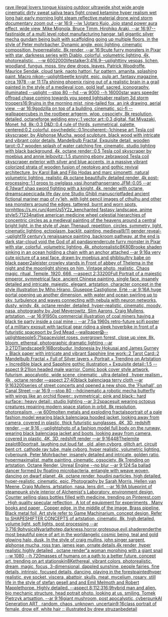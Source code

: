 [rave illegal lovers tongue kissing outdoor ultrawide shot wide angle cinematic dirty sweat saliva tears fight crowd ketamine hyper realism wet long hair early morning light steam  reflective material drone wind storm documentary zoom out --ar 16:9 --iw 1](https://www.ebank.nz/aiartgenerator?category=rave%2520illegal%2520lovers%2520tongue%2520kissing%2520outdoor%2520ultrawide%2520shot%2520wide%2520angle%2520cinematic%2520dirty%2520sweat%2520saliva%2520tears%2520fight%2520crowd%2520ketamine%2520hyper%2520realism%2520wet%2520long%2520hair%2520early%2520morning%2520light%2520steam%2520%2520reflective%2520material%2520drone%2520wind%2520storm%2520documentary%2520zoom%2520out%2520--ar%252016%3A9%2520--iw%25201)[Jotaro Kujo, Jojo stand power aura effect, wide view, Mike Mignola, Bruce Timm, Hirohiko Araki, --ar 16:9](https://www.ebank.nz/aiartgenerator?category=Jotaro%2520Kujo%2C%2520Jojo%2520stand%2520power%2520aura%2520effect%2C%2520wide%2520view%2C%2520Mike%2520Mignola%2C%2520Bruce%2520Timm%2C%2520Hirohiko%2520Araki%2C%2520--ar%252016%3A9)[7](https://www.ebank.nz/aiartgenerator?category=7)[--fast](https://www.ebank.nz/aiartgenerator?category=--fast)[inside of a multi level robot manufacturing hangar, tall gigantic silver mecha gundam being built with scaffolding going up multiple floors, in the style of Peter mohrbacher, Dynamic angle, epic lighting, cinematic composition, hyperrealistic, 8k render, --ar 16:9](https://www.ebank.nz/aiartgenerator?category=inside%2520of%2520a%2520multi%2520level%2520robot%2520manufacturing%2520hangar%2C%2520tall%2520gigantic%2520silver%2520mecha%2520gundam%2520being%2520built%2520with%2520scaffolding%2520going%2520up%2520multiple%2520floors%2C%2520in%2520the%2520style%2520of%2520Peter%2520mohrbacher%2C%2520Dynamic%2520angle%2C%2520epic%2520lighting%2C%2520cinematic%2520composition%2C%2520hyperrealistic%2C%25208k%2520render%2C%2520--ar%252016%3A9)[cute furry monsters in Pixar with star, darkness series with Diablo, colorful, volumetric lighting, 4k, photorealistic, , --w 600](https://www.ebank.nz/aiartgenerator?category=cute%2520furry%2520monsters%2520in%2520Pixar%2520with%2520star%2C%2520darkness%2520series%2520with%2520Diablo%2C%2520colorful%2C%2520volumetric%2520lighting%2C%25204k%2C%2520photorealistic%2C%2520%2C%2520--w%2520600)[2000](https://www.ebank.nz/aiartgenerator?category=2000)[lifestalker](https://www.ebank.nz/aiartgenerator?category=lifestalker)[3:4](https://www.ebank.nz/aiartgenerator?category=3%3A4)[16.9](https://www.ebank.nz/aiartgenerator?category=16.9)[--uplight](https://www.ebank.nz/aiartgenerator?category=--uplight)[tiny vespas, lichen, woodland, fungus, moss, tiny dew drops. leaves. Patrick Woodroffe, Maurice Sendak, cloud tank, naoto hattori, fur pattern, amanita, splashing paint, Macro nikon](https://www.ebank.nz/aiartgenerator?category=tiny%2520vespas%2C%2520lichen%2C%2520woodland%2C%2520fungus%2C%2520moss%2C%2520tiny%2520dew%2520drops.%2520leaves.%2520Patrick%2520Woodroffe%2C%2520Maurice%2520Sendak%2C%2520cloud%2520tank%2C%2520naoto%2520hattori%2C%2520fur%2520pattern%2C%2520amanita%2C%2520splashing%2520paint%2C%2520Macro%2520nikon)[--uplight](https://www.ebank.nz/aiartgenerator?category=--uplight)[beetle knight, epic, pulp art, fantasy magazine, circa 1978 --ar 11:17](https://www.ebank.nz/aiartgenerator?category=beetle%2520knight%2C%2520epic%2C%2520pulp%2520art%2C%2520fantasy%2520magazine%2C%2520circa%25201978%2520--ar%252011%3A17)[a shining phoenix rising out of a realistic brain in a grail painted in the style of a medieval icon, gold leaf, sacred, iconography, illuminated --uplight --stop 80 --hd --w 9000 --h 16000](https://www.ebank.nz/aiartgenerator?category=a%2520shining%2520phoenix%2520rising%2520out%2520of%2520a%2520realistic%2520brain%2520in%2520a%2520grail%2520painted%2520in%2520the%2520style%2520of%2520a%2520medieval%2520icon%2C%2520gold%2520leaf%2C%2520sacred%2C%2520iconography%2C%2520illuminated%2520--uplight%2520--stop%252080%2520--hd%2520--w%25209000%2520--h%252016000)[star wars speeder offroad chase coming towards you speed lightsaber realism 3d storm troopers](https://www.ebank.nz/aiartgenerator?category=star%2520wars%2520speeder%2520offroad%2520chase%2520coming%2520towards%2520you%2520speed%2520lightsaber%2520realism%25203d%2520storm%2520troopers)[16:9](https://www.ebank.nz/aiartgenerator?category=16%3A9)[ruins in the morning mist, nine-tailed fox, an ink drawing, aerial view,  --ar 16:9](https://www.ebank.nz/aiartgenerator?category=ruins%2520in%2520the%2520morning%2520mist%2C%2520nine-tailed%2520fox%2C%2520an%2520ink%2520drawing%2C%2520aerial%2520view%2C%2520%2520--ar%252016%3A9)[godzilla on top of a building, cinematic, sci-fi --wallpaper](https://www.ebank.nz/aiartgenerator?category=godzilla%2520on%2520top%2520of%2520a%2520building%2C%2520cinematic%2C%2520sci-fi%2520--wallpaper)[cubes in the rootbeer artgerm, wlop, cgsociety, 8k resolution, detailed, octane](https://www.ebank.nz/aiartgenerator?category=cubes%2520in%2520the%2520rootbeer%2520artgerm%2C%2520wlop%2C%2520cgsociety%2C%25208k%2520resolution%2C%2520detailed%2C%2520octane)[forge welding envy::1 vector art::0.3 digital, flat Miyazaki, Monet, hd, 8k::0.3 D&D::0.4 rule of thirds, symmetrical, palette, centered:0.2 colorful, psychedelic::0.1](https://www.ebank.nz/aiartgenerator?category=forge%2520welding%2520envy%3A%3A1%2520vector%2520art%3A%3A0.3%2520digital%2C%2520flat%2520Miyazaki%2C%2520Monet%2C%2520hd%2C%25208k%3A%3A0.3%2520D%26D%3A%3A0.4%2520rule%2520of%2520thirds%2C%2520symmetrical%2C%2520palette%2C%2520centered%3A0.2%2520colorful%2C%2520psychedelic%3A%3A0.1)[incoherent:-1](https://www.ebank.nz/aiartgenerator?category=incoherent%3A-1)[chinese art Tesla coil skyscraper, by Alphonse Mucha, wood sculpture, black wood with intricate and vibrant color details, Mandelbulb Fractal, Exquisite detail, wooden tarot::0.7 wooden splash of water catching fire, cinematic, studio lighting with black background, 4k, octane render::0.5 Tesla coil skyscraper by moebius and annie leibovitz::1.5 stunning ebony zebrawood Tesla coil skyscraper exterior with silver and blue accents, in a massive vibrant colorized strata of wooden fusion of neotokyo and gothic revival architecture, by Karol Bak and Filip Hodas and marc simonetti, natural volumetric lighting, realistic 4k octane beautifully detailed render, 4k post-processing::1.1 props to owlglass,vasi,jhonathanserrano,JFM::0.05 --ar 4:7](https://www.ebank.nz/aiartgenerator?category=chinese%2520art%2520Tesla%2520coil%2520skyscraper%2C%2520by%2520Alphonse%2520Mucha%2C%2520wood%2520sculpture%2C%2520black%2520wood%2520with%2520intricate%2520and%2520vibrant%2520color%2520details%2C%2520Mandelbulb%2520Fractal%2C%2520Exquisite%2520detail%2C%2520wooden%2520tarot%3A%3A0.7%2520wooden%2520splash%2520of%2520water%2520catching%2520fire%2C%2520cinematic%2C%2520studio%2520lighting%2520with%2520black%2520background%2C%25204k%2C%2520octane%2520render%3A%3A0.5%2520Tesla%2520coil%2520skyscraper%2520by%2520moebius%2520and%2520annie%2520leibovitz%3A%3A1.5%2520stunning%2520ebony%2520zebrawood%2520Tesla%2520coil%2520skyscraper%2520exterior%2520with%2520silver%2520and%2520blue%2520accents%2C%2520in%2520a%2520massive%2520vibrant%2520colorized%2520strata%2520of%2520wooden%2520fusion%2520of%2520neotokyo%2520and%2520gothic%2520revival%2520architecture%2C%2520by%2520Karol%2520Bak%2520and%2520Filip%2520Hodas%2520and%2520marc%2520simonetti%2C%2520natural%2520volumetric%2520lighting%2C%2520realistic%25204k%2520octane%2520beautifully%2520detailed%2520render%2C%25204k%2520post-processing%3A%3A1.1%2520props%2520to%2520owlglass%2Cvasi%2Cjhonathanserrano%2CJFM%3A%3A0.05%2520--ar%25204%3A7)[dwarf shaq sword fighting with a knight, 4k, render with octane, dreamscape](https://www.ebank.nz/aiartgenerator?category=dwarf%2520shaq%2520sword%2520fighting%2520with%2520a%2520knight%2C%25204k%2C%2520render%2520with%2520octane%2C%2520dreamscape)[cicada life day one Studio Ghibli manuscript](https://www.ebank.nz/aiartgenerator?category=cicada%2520life%2520day%2520one%2520Studio%2520Ghibli%2520manuscript)[faded ancient fictional mariner map of ry'leh, with light pencil images of cthulhu and other sea monsters around the edges, tattered, burnt and worn spots, torn](https://www.ebank.nz/aiartgenerator?category=faded%2520ancient%2520fictional%2520mariner%2520map%2520of%2520ry%27leh%2C%2520with%2520light%2520pencil%2520images%2520of%2520cthulhu%2520and%2520other%2520sea%2520monsters%2520around%2520the%2520edges%2C%2520tattered%2C%2520burnt%2520and%2520worn%2520spots%2C%2520torn)[<https://s.mj.run/4omUs5Y2z_k>](https://www.ebank.nz/aiartgenerator?category=%3Chttps%3A//s.mj.run/4omUs5Y2z_k%3E)[enchanted fastasy landscape. anime style](https://www.ebank.nz/aiartgenerator?category=enchanted%2520fastasy%2520landscape.%2520anime%2520style)[5:7](https://www.ebank.nz/aiartgenerator?category=5%3A7)[1234](https://www.ebank.nz/aiartgenerator?category=1234)[native american medicine wheel  celestial hierarchies of concentric circles as a medieval painting of the heavens around a central bright light, in the style of Jean Thenaud, repetition, circles, symmetry, light, cinematic lighting, ectoplasm, backlit, painting, medieval](https://www.ebank.nz/aiartgenerator?category=native%2520american%2520medicine%2520wheel%2520%2520celestial%2520hierarchies%2520of%2520concentric%2520circles%2520as%2520a%2520medieval%2520painting%2520of%2520the%2520heavens%2520around%2520a%2520central%2520bright%2520light%2C%2520in%2520the%2520style%2520of%2520Jean%2520Thenaud%2C%2520repetition%2C%2520circles%2C%2520symmetry%2C%2520light%2C%2520cinematic%2520lighting%2C%2520ectoplasm%2C%2520backlit%2C%2520painting%2C%2520medieval)[9/11 gender reveal](https://www.ebank.nz/aiartgenerator?category=9/11%2520gender%2520reveal)[--uplight](https://www.ebank.nz/aiartgenerator?category=--uplight)[19 century’s renaissance painting ,backroom pathway, at the end is dark star-cloud void,](https://www.ebank.nz/aiartgenerator?category=19%2520century%E2%80%99s%2520renaissance%2520painting%2520%2Cbackroom%2520pathway%2C%2520at%2520the%2520end%2520is%2520dark%2520star-cloud%2520void%2C)[the God of all pandas](https://www.ebank.nz/aiartgenerator?category=the%2520God%2520of%2520all%2520pandas)[render](https://www.ebank.nz/aiartgenerator?category=render)[cute furry monster in Pixar with star, colorful, volumetric lighting, 4k, photorealistic](https://www.ebank.nz/aiartgenerator?category=cute%2520furry%2520monster%2520in%2520Pixar%2520with%2520star%2C%2520colorful%2C%2520volumetric%2520lighting%2C%25204k%2C%2520photorealistic)[8K](https://www.ebank.nz/aiartgenerator?category=8K)[80](https://www.ebank.nz/aiartgenerator?category=80)[Brooke shaden sinking in an ocean holding a chain with an anchor attached --ar 9:16](https://www.ebank.nz/aiartgenerator?category=Brooke%2520shaden%2520sinking%2520in%2520an%2520ocean%2520holding%2520a%2520chain%2520with%2520an%2520anchor%2520attached%2520--ar%25209%3A16)[a very cute picture of a seal face, drawn by moebius and ghibli](https://www.ebank.nz/aiartgenerator?category=a%2520very%2520cute%2520picture%2520of%2520a%2520seal%2520face%2C%2520drawn%2520by%2520moebius%2520and%2520ghibli)[sultry babe on black paper](https://www.ebank.nz/aiartgenerator?category=sultry%2520babe%2520on%2520black%2520paper)[2](https://www.ebank.nz/aiartgenerator?category=2)[aleister crowley stands in Front of abbey  of Thelema in the night and the moonlight shines on him, Vintage photo, realistic, Chaos magic, ritual, Temple, 1920, 666, —aspect 2:3](https://www.ebank.nz/aiartgenerator?category=aleister%2520crowley%2520stands%2520in%2520Front%2520of%2520abbey%2520%2520of%2520Thelema%2520in%2520the%2520night%2520and%2520the%2520moonlight%2520shines%2520on%2520him%2C%2520Vintage%2520photo%2C%2520realistic%2C%2520Chaos%2520magic%2C%2520ritual%2C%2520Temple%2C%25201920%2C%2520666%2C%2520%E2%80%94aspect%25202%3A3)[3200](https://www.ebank.nz/aiartgenerator?category=3200)[Full Portrait of a majestic emperor, symmetrical face, ancient Chinese painting, single face, insanely detailed and intricate, majestic, elegant, artstation, character concept in the style illustration by Miho Hirano, Giuseppe Castiglione, Erté --ar 9:16](https://www.ebank.nz/aiartgenerator?category=Full%2520Portrait%2520of%2520a%2520majestic%2520emperor%2C%2520symmetrical%2520face%2C%2520ancient%2520Chinese%2520painting%2C%2520single%2520face%2C%2520insanely%2520detailed%2520and%2520intricate%2C%2520majestic%2C%2520elegant%2C%2520artstation%2C%2520character%2520concept%2520in%2520the%2520style%2520illustration%2520by%2520Miho%2520Hirano%2C%2520Giuseppe%2520Castiglione%2C%2520Ert%C3%A9%2520--ar%25209%3A16)[A huge portal opening up another dimension, with water and ocean swirling up to sky, turbulence and waves connecting with nebula with neuron networks, dusty, windy, 4k, octane render, detailed, hyper-realistic, cinematic, moody, nasa, photography by Joel Meyerowitz, Slim Aarons, Craig Mullens, artstation, --ar 16:9](https://www.ebank.nz/aiartgenerator?category=A%2520huge%2520portal%2520opening%2520up%2520another%2520dimension%2C%2520with%2520water%2520and%2520ocean%2520swirling%2520up%2520to%2520sky%2C%2520turbulence%2520and%2520waves%2520connecting%2520with%2520nebula%2520with%2520neuron%2520networks%2C%2520dusty%2C%2520windy%2C%25204k%2C%2520octane%2520render%2C%2520detailed%2C%2520hyper-realistic%2C%2520cinematic%2C%2520moody%2C%2520nasa%2C%2520photography%2520by%2520Joel%2520Meyerowitz%2C%2520Slim%2520Aarons%2C%2520Craig%2520Mullens%2C%2520artstation%2C%2520--ar%252016%3A9)[1950s commercial illustration of coal miners having a black tie party inside a coal mine :: --ar 7:5](https://www.ebank.nz/aiartgenerator?category=1950s%2520commercial%2520illustration%2520of%2520coal%2520miners%2520having%2520a%2520black%2520tie%2520party%2520inside%2520a%2520coal%2520mine%2520%3A%3A%2520--ar%25207%3A5)[a 1960s retro-future scifi poster of a military exosuit with tactical gear riding a sleek hoverbike in front of a futuristic spaceport by Syd Mead --wallpaper](https://www.ebank.nz/aiartgenerator?category=a%25201960s%2520retro-future%2520scifi%2520poster%2520of%2520a%2520military%2520exosuit%2520with%2520tactical%2520gear%2520riding%2520a%2520sleek%2520hoverbike%2520in%2520front%2520of%2520a%2520futuristic%2520spaceport%2520by%2520Syd%2520Mead%2520--wallpaper)[😱](https://www.ebank.nz/aiartgenerator?category=%F0%9F%98%B1)[--uplight](https://www.ebank.nz/aiartgenerator?category=--uplight)[people](https://www.ebank.nz/aiartgenerator?category=people)[5:7](https://www.ebank.nz/aiartgenerator?category=5%3A7)[1](https://www.ebank.nz/aiartgenerator?category=1)[space](https://www.ebank.nz/aiartgenerator?category=space)[violet roses, overgrown forest, close up view, 8k, bloom, ethereal, photographic dramatic lighting --ar 3:2](https://www.ebank.nz/aiartgenerator?category=violet%2520roses%2C%2520overgrown%2520forest%2C%2520close%2520up%2520view%2C%25208k%2C%2520bloom%2C%2520ethereal%2C%2520photographic%2520dramatic%2520lighting%2520--ar%25203%3A2)[TDT](https://www.ebank.nz/aiartgenerator?category=TDT)[landscape](https://www.ebank.nz/aiartgenerator?category=landscape)[9:16](https://www.ebank.nz/aiartgenerator?category=9%3A16)[Borobudur, Indonesia by Hokusai and James Gurney + Black paper with intricate and vibrant Sapphire line work::2 Tarot Card::2 Mandelbulb Fractal + Full of Silver layers + Portrait + Trending on Artstation + Incredible black and Sapphire gothic illustration + Exquisite detail::1.5 --aspect 9:21](https://www.ebank.nz/aiartgenerator?category=Borobudur%2C%2520Indonesia%2520by%2520Hokusai%2520and%2520James%2520Gurney%2520%2B%2520Black%2520paper%2520with%2520intricate%2520and%2520vibrant%2520Sapphire%2520line%2520work%3A%3A2%2520Tarot%2520Card%3A%3A2%2520Mandelbulb%2520Fractal%2520%2B%2520Full%2520of%2520Silver%2520layers%2520%2B%2520Portrait%2520%2B%2520Trending%2520on%2520Artstation%2520%2B%2520Incredible%2520black%2520and%2520Sapphire%2520gothic%2520illustration%2520%2B%2520Exquisite%2520detail%3A%3A1.5%2520--aspect%25209%3A21)[lion headed male warrior, Comic book cover style artwork, futurism, apocalyptic, wide scene, cinematic , ultra detailed , hyper realism . 4k , octane render —aspect 27:40](https://www.ebank.nz/aiartgenerator?category=lion%2520headed%2520male%2520warrior%2C%2520Comic%2520book%2520cover%2520style%2520artwork%2C%2520futurism%2C%2520apocalyptic%2C%2520wide%2520scene%2C%2520cinematic%2520%2C%2520ultra%2520detailed%2520%2C%2520hyper%2520realism%2520.%25204k%2520%2C%2520octane%2520render%2520%E2%80%94aspect%252027%3A40)[black balenciaga terry cloth —ar 9:16](https://www.ebank.nz/aiartgenerator?category=black%2520balenciaga%2520terry%2520cloth%2520%E2%80%94ar%25209%3A16)[3200](https://www.ebank.nz/aiartgenerator?category=3200)[series of street concerts and opened a new shop, the 'Fluxhall', on Canal Street —ar 16:9 —stop 80 --hd](https://www.ebank.nz/aiartgenerator?category=series%2520of%2520street%2520concerts%2520and%2520opened%2520a%2520new%2520shop%2C%2520the%2520%27Fluxhall%27%2C%2520on%2520Canal%2520Street%2520%E2%80%94ar%252016%3A9%2520%E2%80%94stop%252080%2520--hd)[cinematic,](https://www.ebank.nz/aiartgenerator?category=cinematic%2C)[a robotic mecha butterfly with wings like an orchid flower:: symmetrical:: pink and black:: hard surface:: heavy detail:: studio lighting --ar 3:2](https://www.ebank.nz/aiartgenerator?category=a%2520robotic%2520mecha%2520butterfly%2520with%2520wings%2520like%2520an%2520orchid%2520flower%3A%3A%2520symmetrical%3A%3A%2520pink%2520and%2520black%3A%3A%2520hard%2520surface%3A%3A%2520heavy%2520detail%3A%3A%2520studio%2520lighting%2520--ar%25203%3A2)[spacesuit wearing octopus creatures repairing modern space station in orbit, 8k resolution, photorealism, --w 600](https://www.ebank.nz/aiartgenerator?category=spacesuit%2520wearing%2520octopus%2520creatures%2520repairing%2520modern%2520space%2520station%2520in%2520orbit%2C%25208k%2520resolution%2C%2520photorealism%2C%2520--w%2520600)[molten metals and exploding fractals](https://www.ebank.nz/aiartgenerator?category=molten%2520metals%2520and%2520exploding%2520fractals)[portrait of a pale fashion model wearing black balenciaga hooded jacket, looking away from camera, covered in plastic, thick futuristic sunglasses, 4K, 3D, redshift render, —ar 9:16 --uplight](https://www.ebank.nz/aiartgenerator?category=portrait%2520of%2520a%2520pale%2520fashion%2520model%2520wearing%2520black%2520balenciaga%2520hooded%2520jacket%2C%2520looking%2520away%2520from%2520camera%2C%2520covered%2520in%2520plastic%2C%2520thick%2520futuristic%2520sunglasses%2C%25204K%2C%25203D%2C%2520redshift%2520render%2C%2520%E2%80%94ar%25209%3A16%2520--uplight)[photo of a fashion model full body on the runway, wearing black balenciaga jacket and boots, looking away from camera, covered in plastic, 4K, 3D, redshift render —ar 9:16](https://www.ebank.nz/aiartgenerator?category=photo%2520of%2520a%2520fashion%2520model%2520full%2520body%2520on%2520the%2520runway%2C%2520wearing%2520black%2520balenciaga%2520jacket%2520and%2520boots%2C%2520looking%2520away%2520from%2520camera%2C%2520covered%2520in%2520plastic%2C%25204K%2C%25203D%2C%2520redshift%2520render%2520%E2%80%94ar%25209%3A16)[448](https://www.ebank.nz/aiartgenerator?category=448)[Thelemite zealot](https://www.ebank.nz/aiartgenerator?category=Thelemite%2520zealot)[80](https://www.ebank.nz/aiartgenerator?category=80)[portrait, laughing out loud,fat , old ,alien,cyborg, glitch art, circuit bent crt, cathode ray tube, male cyborg, hyper realistic, volumetric lighting, cyberpunk, Peter Mohrbacher, insanely detailed and intricate, golden ratio, hypermaximalist, matte painting, cinematic, cgsociety, 8k Trending on artstation, Octane Render, Unreal Engine --no blur --ar 9:12](https://www.ebank.nz/aiartgenerator?category=portrait%2C%2520laughing%2520out%2520loud%2Cfat%2520%2C%2520old%2520%2Calien%2Ccyborg%2C%2520glitch%2520art%2C%2520circuit%2520bent%2520crt%2C%2520cathode%2520ray%2520tube%2C%2520male%2520cyborg%2C%2520hyper%2520realistic%2C%2520volumetric%2520lighting%2C%2520cyberpunk%2C%2520Peter%2520Mohrbacher%2C%2520insanely%2520detailed%2520and%2520intricate%2C%2520golden%2520ratio%2C%2520hypermaximalist%2C%2520matte%2520painting%2C%2520cinematic%2C%2520cgsociety%2C%25208k%2520Trending%2520on%2520artstation%2C%2520Octane%2520Render%2C%2520Unreal%2520Engine%2520--no%2520blur%2520--ar%25209%3A12)[4:5](https://www.ebank.nz/aiartgenerator?category=4%3A5)[a ballad dancer formed by floating microbacteria, entangle with weave woven, dancing on dwarf planet, 4k, octane render, houdini particles, high detailed, hyper-realistic, cinematic, epic, Photography by Sarah Morris, Hellen van Meene, Craig Mullens, artstation, nasa, lens dirt, --ar 16:9](https://www.ebank.nz/aiartgenerator?category=a%2520ballad%2520dancer%2520formed%2520by%2520floating%2520microbacteria%2C%2520entangle%2520with%2520weave%2520woven%2C%2520dancing%2520on%2520dwarf%2520planet%2C%25204k%2C%2520octane%2520render%2C%2520houdini%2520particles%2C%2520high%2520detailed%2C%2520hyper-realistic%2C%2520cinematic%2C%2520epic%2C%2520Photography%2520by%2520Sarah%2520Morris%2C%2520Hellen%2520van%2520Meene%2C%2520Craig%2520Mullens%2C%2520artstation%2C%2520nasa%2C%2520lens%2520dirt%2C%2520--ar%252016%3A9)[A blueprint of steampunk style interior of Alchemist's Laboratory,  environment  design, Counter selling glass bottles filled with medicine,  trending on Pinterest.com  , High quality specular reflection , A lot of equipment for experiments , Many books and paper ,  Copper  edge, in the middle of the image, Brass pipeline,  Black metal foil,  Art style refer to Game Machinarium.  concept design, Refer to SHAPESHIFTER CONCEPTS  of artstation, cinematic,  8k, high detailed,  volume light,  soft lights,  post processing    --ar 3:7](https://www.ebank.nz/aiartgenerator?category=A%2520blueprint%2520of%2520steampunk%2520style%2520interior%2520of%2520Alchemist%27s%2520Laboratory%2C%2520%2520environment%2520%2520design%2C%2520Counter%2520selling%2520glass%2520bottles%2520filled%2520with%2520medicine%2C%2520%2520trending%2520on%2520Pinterest.com%2520%2520%2C%2520High%2520quality%2520specular%2520reflection%2520%2C%2520A%2520lot%2520of%2520equipment%2520for%2520experiments%2520%2C%2520Many%2520books%2520and%2520paper%2520%2C%2520%2520Copper%2520%2520edge%2C%2520in%2520the%2520middle%2520of%2520the%2520image%2C%2520Brass%2520pipeline%2C%2520%2520Black%2520metal%2520foil%2C%2520%2520Art%2520style%2520refer%2520to%2520Game%2520Machinarium.%2520%2520concept%2520design%2C%2520Refer%2520to%2520SHAPESHIFTER%2520CONCEPTS%2520%2520of%2520artstation%2C%2520cinematic%2C%2520%25208k%2C%2520high%2520detailed%2C%2520%2520volume%2520light%2C%2520%2520soft%2520lights%2C%2520%2520post%2520processing%2520%2520%2520%2520--ar%25203%3A7)[16:9](https://www.ebank.nz/aiartgenerator?category=16%3A9)[physics](https://www.ebank.nz/aiartgenerator?category=physics)[Nyarlathotep,darkness,horror,grotesque,evil,shade](https://www.ebank.nz/aiartgenerator?category=Nyarlathotep%2Cdarkness%2Chorror%2Cgrotesque%2Cevil%2Cshade)[render](https://www.ebank.nz/aiartgenerator?category=render)[the most beautiful piece of art in the world](https://www.ebank.nz/aiartgenerator?category=the%2520most%2520beautiful%2520piece%2520of%2520art%2520in%2520the%2520world)[angelic cosmic being, teal and gold glowing halo, dusk, In the style of craig mullins, john singer sargent, alphonse mucha, ross tran, james jean, ornate details,4k render ,hyper realistic,highly detailed , octane render](https://www.ebank.nz/aiartgenerator?category=angelic%2520cosmic%2520being%2C%2520teal%2520and%2520gold%2520glowing%2520halo%2C%2520dusk%2C%2520In%2520the%2520style%2520of%2520craig%2520mullins%2C%2520john%2520singer%2520sargent%2C%2520alphonse%2520mucha%2C%2520ross%2520tran%2C%2520james%2520jean%2C%2520ornate%2520details%2C4k%2520render%2520%2Chyper%2520realistic%2Chighly%2520detailed%2520%2C%2520octane%2520render)[“](https://www.ebank.nz/aiartgenerator?category=%E2%80%9C)[a woman morphing with a giant snail --w 1080 --h 720](https://www.ebank.nz/aiartgenerator?category=a%2520woman%2520morphing%2520with%2520a%2520giant%2520snail%2520--w%25201080%2520--h%2520720)[masses of humans on a path to a better future. concept art, trending on art station](https://www.ebank.nz/aiartgenerator?category=masses%2520of%2520humans%2520on%2520a%2520path%2520to%2520a%2520better%2520future.%2520concept%2520art%2C%2520trending%2520on%2520art%2520station)[skin](https://www.ebank.nz/aiartgenerator?category=skin)[8K](https://www.ebank.nz/aiartgenerator?category=8K)[ethereal, vibrant colors, photorealistic, dream, magic, focus, 3-dimensional, dappled sunshine, people fairies, fine details, intrinsic, focused details, dancing, playing in the forest](https://www.ebank.nz/aiartgenerator?category=ethereal%2C%2520vibrant%2520colors%2C%2520photorealistic%2C%2520dream%2C%2520magic%2C%2520focus%2C%25203-dimensional%2C%2520dappled%2520sunshine%2C%2520people%2520fairies%2C%2520fine%2520details%2C%2520intrinsic%2C%2520focused%2520details%2C%2520dancing%2C%2520playing%2520in%2520the%2520forest)[painted](https://www.ebank.nz/aiartgenerator?category=painted)[hyper realistic, eye socket, viscera, abattoir, skulls, meat, mycelium, rosary, still life in the style of stefan gesell and and Emil Melmoth and Robert Mapplethorpe. Highly detailed.  --aspect 8:11](https://www.ebank.nz/aiartgenerator?category=hyper%2520realistic%2C%2520eye%2520socket%2C%2520viscera%2C%2520abattoir%2C%2520skulls%2C%2520meat%2C%2520mycelium%2C%2520rosary%2C%2520still%2520life%2520in%2520the%2520style%2520of%2520stefan%2520gesell%2520and%2520and%2520Emil%2520Melmoth%2520and%2520Robert%2520Mapplethorpe.%2520Highly%2520detailed.%2520%2520--aspect%25208%3A11)[2:3](https://www.ebank.nz/aiartgenerator?category=2%3A3)[16:9](https://www.ebank.nz/aiartgenerator?category=16%3A9)[hybrid man and alien. bio mechanic structure. head potrait photo. looking at us. smiling. Tomek Pietrzyk artsattion. --ar 9:16](https://www.ebank.nz/aiartgenerator?category=hybrid%2520man%2520and%2520alien.%2520bio%2520mechanic%2520structure.%2520head%2520potrait%2520photo.%2520looking%2520at%2520us.%2520smiling.%2520Tomek%2520Pietrzyk%2520artsattion.%2520--ar%25209%3A16)[giant mushroom, post apocalyptic, cyberpunk](https://www.ebank.nz/aiartgenerator?category=giant%2520mushroom%2C%2520post%2520apocalyptic%2C%2520cyberpunk)[AI Generation ART , random, chaos, unknown, uncertain](https://www.ebank.nz/aiartgenerator?category=AI%2520Generation%2520ART%2520%2C%2520random%2C%2520chaos%2C%2520unknown%2C%2520uncertain)[9:16](https://www.ebank.nz/aiartgenerator?category=9%3A16)[class portrait of female, drow elf, white hair :: illustrated by drew struzan](https://www.ebank.nz/aiartgenerator?category=class%2520portrait%2520of%2520female%2C%2520drow%2520elf%2C%2520white%2520hair%2520%3A%3A%2520illustrated%2520by%2520drew%2520struzan)[be](https://www.ebank.nz/aiartgenerator?category=be)[detail](https://www.ebank.nz/aiartgenerator?category=detail)